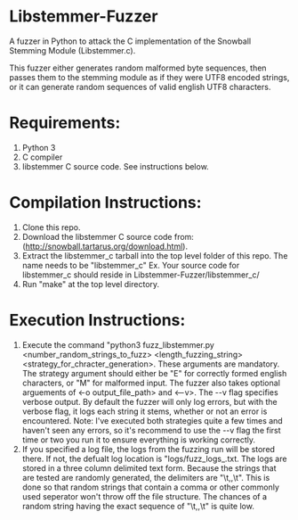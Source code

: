 # Libstemmer-Fuzzer
A fuzzer in Python to attack the C implementation of the Snowball Stemming Module (Libstemmer.c).

This fuzzer either generates random malformed byte sequences, then passes them to the stemming module as if they were UTF8 encoded strings, or it can generate random sequences of valid english UTF8 characters. 

# Requirements:
1. Python 3
2. C compiler
3. libstemmer C source code. See instructions below.

# Compilation Instructions:
1. Clone this repo.
2. Download the libstemmer C source code from: (http://snowball.tartarus.org/download.html).
3. Extract the libstemmer_c tarball into the top level folder of this repo. The name needs to be "libstemmer_c" Ex. Your source code for libstemmer_c should reside in Libstemmer-Fuzzer/libstemmer_c/
4. Run "make" at the top level directory. 

# Execution Instructions:
1. Execute the command "python3 fuzz_libstemmer.py <number_random_strings_to_fuzz> <length_fuzzing_string> <strategy_for_chracter_generation>. These arguments are mandatory. The strategy argument should either be "E" for correctly formed english characters, or "M" for malformed input. The fuzzer also takes optional arguements of <-o output_file_path> and <--v>. The --v flag specifies verbose output. By default the fuzzer will only log errors, but with the verbose flag, it logs each string it stems, whether or not an error is encountered. Note: I've executed both strategies quite a few times and haven't seen any errors, so it's recommend to use the --v flag the first time or two you run it to ensure everything is working correctly.
2. If you specified a log file, the logs from the fuzzing run will be stored there. If not, the defualt log location is "logs/fuzz_logs_<timestamp>.txt. The logs are stored in a three column delimited text form. Because the strings that are tested are randomly generated, the delimiters are "\t,,\t". This is done so that random strings that contain a comma or other commonly used seperator won't throw off the file structure. The chances of a random string having the exact sequence of "\t,,\t" is quite low. 
